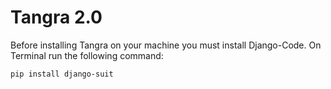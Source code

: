 Tangra 2.0
======

Before installing Tangra on your machine you must install Django-Code. 
On Terminal run the following command:
```
pip install django-suit
```